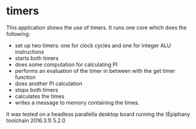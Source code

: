 # timers

This application shows the use of timers. It runs one core which does the following:

 * set up two timers: one for clock cycles and one for integer ALU instructions
 * starts both timers
 * does some computation for calculating PI
 * performs an evaluation of the timer in between with the get timer function
 * does another PI calculation
 * stops both timers
 * calculates the times
 * writes a message to memory containing the times.

It was tested on a headless parallella desktop board running the (Epiphany toolchain 2016.3.1) 5.2.0

